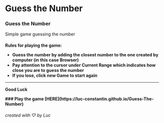 # Guess the Number 
<h3>Guess the Number </h3>
<p> Simple game guessing the number </p>
<h4> Rules for playing the game: <br>
 <ul> 
  <li> Guess the number by adding the closest number to the one created by computer (in this case Browser)</li>
  <li> Pay attention to the cursor under Current Range which indicates how close you are to guess the number</li>
  <li> If you lose, click new Game to start again</li>
 </ul> <hr>
 <p> Good Luck</p>
### Play the game [HERE](https://luc-constantin.github.io/Guess-The-Number)
 
 <h6>created with ♡ by Luc <h6>

